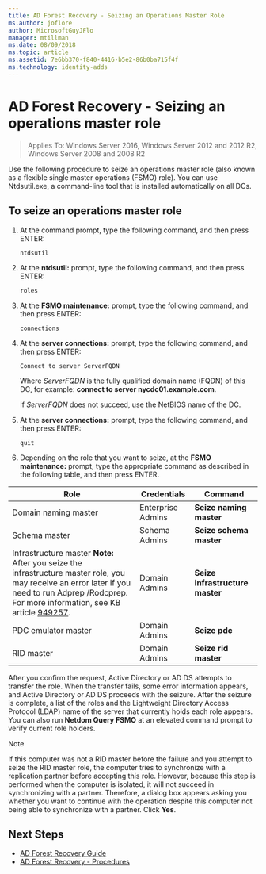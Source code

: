 ```yaml
---
title: AD Forest Recovery - Seizing an Operations Master Role
ms.author: joflore
author: MicrosoftGuyJFlo
manager: mtillman
ms.date: 08/09/2018
ms.topic: article
ms.assetid: 7e6bb370-f840-4416-b5e2-86b0ba715f4f
ms.technology: identity-adds
---
```

# AD Forest Recovery - Seizing an operations master role

>Applies To: Windows Server 2016, Windows Server 2012 and 2012 R2, Windows Server 2008 and 2008 R2

Use the following procedure to seize an operations master role (also known as a flexible single master operations (FSMO) role). You can use Ntdsutil.exe, a command-line tool that is installed automatically on all DCs.

## To seize an operations master role

1. At the command prompt, type the following command, and then press ENTER:

   ```
   ntdsutil
   ```

2. At the **ntdsutil:** prompt, type the following command, and then press ENTER:

   ```
   roles
   ```

3. At the **FSMO maintenance:** prompt, type the following command, and then press ENTER:

   ```
   connections
   ```

4. At the **server connections:** prompt, type the following command, and then press ENTER:

   ```
   Connect to server ServerFQDN
   ```

   Where *ServerFQDN* is the fully qualified domain name (FQDN) of this DC, for example: **connect to server nycdc01.example.com**.

   If *ServerFQDN* does not succeed, use the NetBIOS name of the DC.

5. At the **server connections:** prompt, type the following command, and then press ENTER:

   ```
   quit
   ```

6. Depending on the role that you want to seize, at the **FSMO maintenance:** prompt, type the appropriate command as described in the following table, and then press ENTER.

|Role|Credentials|Command|
|----------|-----------------|-------------|
|Domain naming master|Enterprise Admins|**Seize naming master**|
|Schema master|Schema Admins|**Seize schema master**|
|Infrastructure master **Note:**  After you seize the infrastructure master role, you may receive an error later if you need to run Adprep /Rodcprep. For more information, see KB article [949257](https://support.microsoft.com/kb/949257).|Domain Admins|**Seize infrastructure master**|
|PDC emulator master|Domain Admins|**Seize pdc**|
|RID master|Domain Admins|**Seize rid master**|

After you confirm the request, Active Directory or AD DS attempts to transfer the role. When the transfer fails, some error information appears, and Active Directory or AD DS proceeds with the seizure. After the seizure is complete, a list of the roles and the Lightweight Directory Access Protocol (LDAP) name of the server that currently holds each role appears. You can also run **Netdom Query FSMO** at an elevated command prompt to verify current role holders.

> [!NOTE]
> If this computer was not a RID master before the failure and you attempt to seize the RID master role, the computer tries to synchronize with a replication partner before accepting this role. However, because this step is performed when the computer is isolated, it will not succeed in synchronizing with a partner. Therefore, a dialog box appears asking you whether you want to continue with the operation despite this computer not being able to synchronize with a partner. Click **Yes**.

## Next Steps

- [AD Forest Recovery Guide](AD-Forest-Recovery-Guide.md)
- [AD Forest Recovery - Procedures](AD-Forest-Recovery-Procedures.md)
